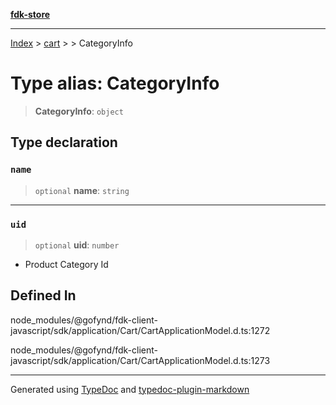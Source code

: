 [**fdk-store**](../../../README.md)
***

[Index](../../../API.md) > [cart](../../README.md) > [<internal>](../README.md) > CategoryInfo

# Type alias: CategoryInfo

> **CategoryInfo**: `object`

## Type declaration

### `name`

> `optional` **name**: `string`

***

### `uid`

> `optional` **uid**: `number`

- Product Category Id

## Defined In

node\_modules/@gofynd/fdk-client-javascript/sdk/application/Cart/CartApplicationModel.d.ts:1272

node\_modules/@gofynd/fdk-client-javascript/sdk/application/Cart/CartApplicationModel.d.ts:1273

***
Generated using [TypeDoc](https://typedoc.org/) and [typedoc-plugin-markdown](https://www.npmjs.com/package/typedoc-plugin-markdown)
